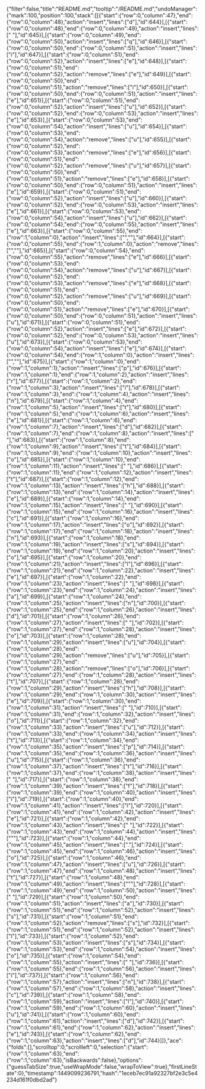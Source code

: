 {"filter":false,"title":"README.md","tooltip":"/README.md","undoManager":{"mark":100,"position":100,"stack":[[{"start":{"row":0,"column":47},"end":{"row":0,"column":48},"action":"insert","lines":["d"],"id":644}],[{"start":{"row":0,"column":48},"end":{"row":0,"column":49},"action":"insert","lines":[" "],"id":645}],[{"start":{"row":0,"column":49},"end":{"row":0,"column":50},"action":"insert","lines":["q"],"id":646}],[{"start":{"row":0,"column":50},"end":{"row":0,"column":51},"action":"insert","lines":["i"],"id":647}],[{"start":{"row":0,"column":51},"end":{"row":0,"column":52},"action":"insert","lines":["e"],"id":648}],[{"start":{"row":0,"column":51},"end":{"row":0,"column":52},"action":"remove","lines":["e"],"id":649}],[{"start":{"row":0,"column":50},"end":{"row":0,"column":51},"action":"remove","lines":["i"],"id":650}],[{"start":{"row":0,"column":50},"end":{"row":0,"column":51},"action":"insert","lines":["e"],"id":651}],[{"start":{"row":0,"column":51},"end":{"row":0,"column":52},"action":"insert","lines":["u"],"id":652}],[{"start":{"row":0,"column":52},"end":{"row":0,"column":53},"action":"insert","lines":["e"],"id":653}],[{"start":{"row":0,"column":53},"end":{"row":0,"column":54},"action":"insert","lines":["u"],"id":654}],[{"start":{"row":0,"column":53},"end":{"row":0,"column":54},"action":"remove","lines":["u"],"id":655}],[{"start":{"row":0,"column":52},"end":{"row":0,"column":53},"action":"remove","lines":["e"],"id":656}],[{"start":{"row":0,"column":51},"end":{"row":0,"column":52},"action":"remove","lines":["u"],"id":657}],[{"start":{"row":0,"column":50},"end":{"row":0,"column":51},"action":"remove","lines":["e"],"id":658}],[{"start":{"row":0,"column":50},"end":{"row":0,"column":51},"action":"insert","lines":["e"],"id":659}],[{"start":{"row":0,"column":51},"end":{"row":0,"column":52},"action":"insert","lines":["u"],"id":660}],[{"start":{"row":0,"column":52},"end":{"row":0,"column":53},"action":"insert","lines":["e"],"id":661}],[{"start":{"row":0,"column":53},"end":{"row":0,"column":54},"action":"insert","lines":["u"],"id":662}],[{"start":{"row":0,"column":54},"end":{"row":0,"column":55},"action":"insert","lines":["e"],"id":663}],[{"start":{"row":0,"column":55},"end":{"row":1,"column":0},"action":"insert","lines":["",""],"id":664}],[{"start":{"row":0,"column":55},"end":{"row":1,"column":0},"action":"remove","lines":["",""],"id":665}],[{"start":{"row":0,"column":54},"end":{"row":0,"column":55},"action":"remove","lines":["e"],"id":666}],[{"start":{"row":0,"column":53},"end":{"row":0,"column":54},"action":"remove","lines":["u"],"id":667}],[{"start":{"row":0,"column":52},"end":{"row":0,"column":53},"action":"remove","lines":["e"],"id":668}],[{"start":{"row":0,"column":51},"end":{"row":0,"column":52},"action":"remove","lines":["u"],"id":669}],[{"start":{"row":0,"column":50},"end":{"row":0,"column":51},"action":"remove","lines":["e"],"id":670}],[{"start":{"row":0,"column":50},"end":{"row":0,"column":51},"action":"insert","lines":["u"],"id":671}],[{"start":{"row":0,"column":51},"end":{"row":0,"column":52},"action":"insert","lines":["e"],"id":672}],[{"start":{"row":0,"column":52},"end":{"row":0,"column":53},"action":"insert","lines":["u"],"id":673}],[{"start":{"row":0,"column":53},"end":{"row":0,"column":54},"action":"insert","lines":["e"],"id":674}],[{"start":{"row":0,"column":54},"end":{"row":1,"column":0},"action":"insert","lines":["",""],"id":675}],[{"start":{"row":1,"column":0},"end":{"row":1,"column":1},"action":"insert","lines":["p"],"id":676}],[{"start":{"row":1,"column":1},"end":{"row":1,"column":2},"action":"insert","lines":["r"],"id":677}],[{"start":{"row":1,"column":2},"end":{"row":1,"column":3},"action":"insert","lines":["i"],"id":678}],[{"start":{"row":1,"column":3},"end":{"row":1,"column":4},"action":"insert","lines":["n"],"id":679}],[{"start":{"row":1,"column":4},"end":{"row":1,"column":5},"action":"insert","lines":["t"],"id":680}],[{"start":{"row":1,"column":5},"end":{"row":1,"column":6},"action":"insert","lines":["e"],"id":681}],[{"start":{"row":1,"column":6},"end":{"row":1,"column":7},"action":"insert","lines":["d"],"id":682}],[{"start":{"row":1,"column":7},"end":{"row":1,"column":8},"action":"insert","lines":[" "],"id":683}],[{"start":{"row":1,"column":8},"end":{"row":1,"column":9},"action":"insert","lines":["t"],"id":684}],[{"start":{"row":1,"column":9},"end":{"row":1,"column":10},"action":"insert","lines":["o"],"id":685}],[{"start":{"row":1,"column":10},"end":{"row":1,"column":11},"action":"insert","lines":[" "],"id":686}],[{"start":{"row":1,"column":11},"end":{"row":1,"column":12},"action":"insert","lines":["t"],"id":687}],[{"start":{"row":1,"column":12},"end":{"row":1,"column":13},"action":"insert","lines":["h"],"id":688}],[{"start":{"row":1,"column":13},"end":{"row":1,"column":14},"action":"insert","lines":["e"],"id":689}],[{"start":{"row":1,"column":14},"end":{"row":1,"column":15},"action":"insert","lines":[" "],"id":690}],[{"start":{"row":1,"column":15},"end":{"row":1,"column":16},"action":"insert","lines":["c"],"id":691}],[{"start":{"row":1,"column":16},"end":{"row":1,"column":17},"action":"insert","lines":["o"],"id":692}],[{"start":{"row":1,"column":17},"end":{"row":1,"column":18},"action":"insert","lines":["n"],"id":693}],[{"start":{"row":1,"column":18},"end":{"row":1,"column":19},"action":"insert","lines":["s"],"id":694}],[{"start":{"row":1,"column":19},"end":{"row":1,"column":20},"action":"insert","lines":["o"],"id":695}],[{"start":{"row":1,"column":20},"end":{"row":1,"column":21},"action":"insert","lines":["l"],"id":696}],[{"start":{"row":1,"column":21},"end":{"row":1,"column":22},"action":"insert","lines":["e"],"id":697}],[{"start":{"row":1,"column":22},"end":{"row":1,"column":23},"action":"insert","lines":[" "],"id":698}],[{"start":{"row":1,"column":23},"end":{"row":1,"column":24},"action":"insert","lines":["a"],"id":699}],[{"start":{"row":1,"column":24},"end":{"row":1,"column":25},"action":"insert","lines":["n"],"id":700}],[{"start":{"row":1,"column":25},"end":{"row":1,"column":26},"action":"insert","lines":["d"],"id":701}],[{"start":{"row":1,"column":26},"end":{"row":1,"column":27},"action":"insert","lines":[" "],"id":702}],[{"start":{"row":1,"column":27},"end":{"row":1,"column":28},"action":"insert","lines":["o"],"id":703}],[{"start":{"row":1,"column":28},"end":{"row":1,"column":29},"action":"insert","lines":["u"],"id":704}],[{"start":{"row":1,"column":28},"end":{"row":1,"column":29},"action":"remove","lines":["u"],"id":705}],[{"start":{"row":1,"column":27},"end":{"row":1,"column":28},"action":"remove","lines":["o"],"id":706}],[{"start":{"row":1,"column":27},"end":{"row":1,"column":28},"action":"insert","lines":["t"],"id":707}],[{"start":{"row":1,"column":28},"end":{"row":1,"column":29},"action":"insert","lines":["h"],"id":708}],[{"start":{"row":1,"column":29},"end":{"row":1,"column":30},"action":"insert","lines":["e"],"id":709}],[{"start":{"row":1,"column":30},"end":{"row":1,"column":31},"action":"insert","lines":[" "],"id":710}],[{"start":{"row":1,"column":31},"end":{"row":1,"column":32},"action":"insert","lines":["o"],"id":711}],[{"start":{"row":1,"column":32},"end":{"row":1,"column":33},"action":"insert","lines":["u"],"id":712}],[{"start":{"row":1,"column":33},"end":{"row":1,"column":34},"action":"insert","lines":["t"],"id":713}],[{"start":{"row":1,"column":34},"end":{"row":1,"column":35},"action":"insert","lines":["p"],"id":714}],[{"start":{"row":1,"column":35},"end":{"row":1,"column":36},"action":"insert","lines":["u"],"id":715}],[{"start":{"row":1,"column":36},"end":{"row":1,"column":37},"action":"insert","lines":["t"],"id":716}],[{"start":{"row":1,"column":37},"end":{"row":1,"column":38},"action":"insert","lines":[" "],"id":717}],[{"start":{"row":1,"column":38},"end":{"row":1,"column":39},"action":"insert","lines":["f"],"id":718}],[{"start":{"row":1,"column":39},"end":{"row":1,"column":40},"action":"insert","lines":["i"],"id":719}],[{"start":{"row":1,"column":40},"end":{"row":1,"column":41},"action":"insert","lines":["l"],"id":720}],[{"start":{"row":1,"column":41},"end":{"row":1,"column":42},"action":"insert","lines":["e"],"id":721}],[{"start":{"row":1,"column":42},"end":{"row":1,"column":43},"action":"insert","lines":[" "],"id":722}],[{"start":{"row":1,"column":43},"end":{"row":1,"column":44},"action":"insert","lines":["\""],"id":723}],[{"start":{"row":1,"column":44},"end":{"row":1,"column":45},"action":"insert","lines":["."],"id":724}],[{"start":{"row":1,"column":45},"end":{"row":1,"column":46},"action":"insert","lines":["o"],"id":725}],[{"start":{"row":1,"column":46},"end":{"row":1,"column":47},"action":"insert","lines":["u"],"id":726}],[{"start":{"row":1,"column":47},"end":{"row":1,"column":48},"action":"insert","lines":["t"],"id":727}],[{"start":{"row":1,"column":48},"end":{"row":1,"column":49},"action":"insert","lines":["\""],"id":728}],[{"start":{"row":1,"column":49},"end":{"row":1,"column":50},"action":"insert","lines":[" "],"id":729}],[{"start":{"row":1,"column":50},"end":{"row":1,"column":51},"action":"insert","lines":["a"],"id":730}],[{"start":{"row":1,"column":51},"end":{"row":1,"column":52},"action":"insert","lines":["s"],"id":731}],[{"start":{"row":1,"column":51},"end":{"row":1,"column":52},"action":"remove","lines":["s"],"id":732}],[{"start":{"row":1,"column":51},"end":{"row":1,"column":52},"action":"insert","lines":["l"],"id":733}],[{"start":{"row":1,"column":52},"end":{"row":1,"column":53},"action":"insert","lines":["s"],"id":734}],[{"start":{"row":1,"column":53},"end":{"row":1,"column":54},"action":"insert","lines":["o"],"id":735}],[{"start":{"row":1,"column":54},"end":{"row":1,"column":55},"action":"insert","lines":[" "],"id":736}],[{"start":{"row":1,"column":55},"end":{"row":1,"column":56},"action":"insert","lines":["i"],"id":737}],[{"start":{"row":1,"column":56},"end":{"row":1,"column":57},"action":"insert","lines":["n"],"id":738}],[{"start":{"row":1,"column":57},"end":{"row":1,"column":58},"action":"insert","lines":["c"],"id":739}],[{"start":{"row":1,"column":58},"end":{"row":1,"column":59},"action":"insert","lines":["l"],"id":740}],[{"start":{"row":1,"column":59},"end":{"row":1,"column":60},"action":"insert","lines":["u"],"id":741}],[{"start":{"row":1,"column":60},"end":{"row":1,"column":61},"action":"insert","lines":["d"],"id":742}],[{"start":{"row":1,"column":61},"end":{"row":1,"column":62},"action":"insert","lines":["e"],"id":743}],[{"start":{"row":1,"column":62},"end":{"row":1,"column":63},"action":"insert","lines":["d"],"id":744}]]},"ace":{"folds":[],"scrolltop":0,"scrollleft":0,"selection":{"start":{"row":1,"column":63},"end":{"row":1,"column":63},"isBackwards":false},"options":{"guessTabSize":true,"useWrapMode":false,"wrapToView":true},"firstLineState":0},"timestamp":1449099236791,"hash":"1eceb7ec91a92327bf2e3c5e4234d161f0dbd2ad"}